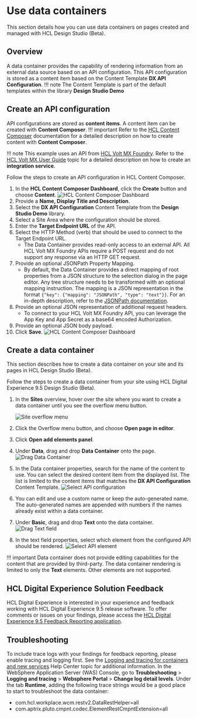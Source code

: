 # Use data containers

This section details how you can use data containers on pages created and managed with HCL Design Studio (Beta).

## Overview

A data container provides the capability of rendering information from an external data source based on an API configuration. This API configuration is stored as a content item based on the Content Template **DX API Configuration**.
!!! note
    The Content Template is part of the default templates within the library **Design Studio Demo**

## Create an API configuration
API configurations are stored as **content items**. A content item can be created with **Content Composer**.
!!! important
    Refer to the [HCL Content Composer](https://help.hcltechsw.com/digital-experience/9.5/content_composer/cont_comp_overview.html) documentation for a detailed description on how to create content with **Content Composer**.

!!! note
    This example uses an API from [HCL Volt MX Foundry](https://opensource.hcltechsw.com/volt-mx-docs/). Refer to the [HCL Volt MX User Guide](https://opensource.hcltechsw.com/volt-mx-docs/docs/documentation/Foundry/voltmx_foundry_user_guide/Content/Introduction.html) topic for a detailed description on how to create an **integration service**.

Follow the steps to create an API configuration in HCL Content Composer.

1. In the **HCL Content Composer Dashboard**, click the **Create** button and choose **Content**.
    ![HCL Content Composer Dashboard](../../../images/content_composer_dashboard.png)
2. Provide a **Name, Display Title and Description**.
3. Select the **DX API Configuration** Content Template from the **Design Studio Demo** library.
4. Select a Site Area where the configuration should be stored.
5. Enter the **Target Endpoint URL** of the API.
6. Select the HTTP Method (verb) that should be used to connect to the Target Endpoint URL.
    - The Data Container provides read-only access to an external API. All HCL Volt MX Foundry APIs require a POST request and do not support any response via an HTTP GET request.
7. Provide an optional JSONPath Property Mapping.
    - By default, the Data Container provides a direct mapping of root properties from a JSON structure to the selection dialog in the page editor. Any tree structure needs to be transformed with an optional mapping instruction. The mapping is a JSON representation in the format `{"key": {"mapping": "JSONPath", "type": "text"}}`. For an in-depth description, refer to the [JSONPath documentation](https://goessner.net/articles/JsonPath/index.html#e2).
8. Provide an optional JSON representation of additional request headers.
    - To connect to your HCL Volt MX Foundry API, you can leverage the App Key and App Secret as a base64 encoded Authorization.
9. Provide an optional JSON body payload.
10. Click **Save**.
    ![HCL Content Composer Dashboard](../../../images/data_container_api_configuration.png)


## Create a data container

This section describes how to create a data container on your site and its pages in HCL Design Studio (Beta).

Follow the steps to create a data container from your site using HCL Digital Experience 9.5 Design Studio (Beta).

1.  In the **Sites** overview, hover over the site where you want to create a data container until you see the overflow menu button.

    ![Site overflow menu](../../../images/site_page_overflow_menu.png)

2.  Click the Overflow menu button, and choose **Open page in editor**.
3.  Click **Open add elements panel**.
4.  Under **Data**, drag and drop **Data Container** onto the page.
    ![Drag Data Container](../../../images/page_editor_drag_datacontainer.png)
5.  In the Data container properties, search for the name of the content to use. You can select the desired content item from the displayed list. The list is limited to the content items that matches the **DX API Configuration** Content Template.
    ![Select API configuration](../../../images/page_editor_select_api_configuration.png)
6.  You can edit and use a custom name or keep the auto-generated name. The auto-generated names are appended with numbers if the names already exist within a data container.
7. Under **Basic**, drag and drop **Text** onto the data container.
    ![Drag Text field](../../../images/page_editor_drag_textfield_datacontainer.png)
8. In the text field properties, select which element from the configured API should be rendered.
    ![Select API element](../../../images/page_editor_select_api_result.png)

!!! important
    Data container does not provide editing capabilities for the content that are provided by third-party. The data container rendering is limited to only the **Text** elements. Other elements are not supported.

## HCL Digital Experience Solution Feedback

HCL Digital Experience is interested in your experience and feedback working with HCL Digital Experience 9.5 release software. To offer comments or issues on your findings, please access the [HCL Digital Experience 9.5 Feedback Reporting application](https://www.hclleap.com/apps/secure/org/app/158bbc7c-f357-4ef0-8023-654dd90780d4/launch/index.html?form=F_Form1).

## Troubleshooting

To include trace logs with your findings for feedback reporting, please enable tracing and logging first. See the [Logging and tracing for containers and new services](../../../../troubleshooting/logging_and_tracing/logging_tracing_containers_and_new_services.md) Help Center topic for additional information. In the WebSphere Application Server (WAS) Console, go to **Troubleshooting** > **Logging and tracing** > **Websphere Portal** > **Change log detail levels**. Under the tab **Runtime**, adding the following trace strings would be a good place to start to troubleshoot the data container:

- com.hcl.workplace.wcm.restv2.DataRestHelper=all
- com.aptrix.pluto.cmpnt.codec.ElementRestCmpntExtension=all

